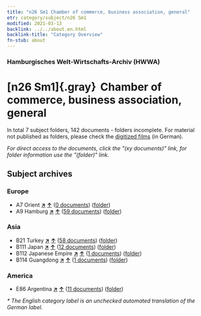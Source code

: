 ```yaml
---
title: "n26 Sm1 Chamber of commerce, business association, general"
etr: category/subject/n26 Sm1
modified: 2021-03-13
backlink: ../../about.en.html
backlink-title: "Category Overview"
fn-stub: about
---
```


### Hamburgisches Welt-Wirtschafts-Archiv (HWWA)
# [n26 Sm1]{.gray}&#8201; Chamber of commerce, business association, general&#160; 





In total 7 subject folders, 142 documents - folders incomplete.
For material not published as folders, please check the [digitized films](/film/h1_sh) (in German).

_For direct access to the documents, click the "(xy documents)" link, for folder information use the "(folder)" link._

## Subject archives



### Europe

- A7 Orient [**&nearr;**](../../../geo/i/140902/about.en.html "Orient (all folders)") [**&uarr;**](../../../geo/about.en.html#A7 "Country category system") (<a href="https://pm20.zbw.eu/dfgview/sh/140902,145492" title="about: Orient : Chamber of commerce, business association, general" target="_blank">0 documents</a>) ([folder](http://purl.org/pressemappe20/folder/sh/140902,145492))
- A9 Hamburg [**&nearr;**](../../../geo/i/140905/about.en.html "Hamburg (all folders)") [**&uarr;**](../../../geo/about.en.html#A9 "Country category system") (<a href="https://pm20.zbw.eu/dfgview/sh/140905,145492" title="about: Hamburg : Chamber of commerce, business association, general" target="_blank">59 documents</a>) ([folder](http://purl.org/pressemappe20/folder/sh/140905,145492))

### Asia

- B21 Turkey [**&nearr;**](../../../geo/i/141111/about.en.html "Turkey (all folders)") [**&uarr;**](../../../geo/about.en.html#B21 "Country category system") (<a href="https://pm20.zbw.eu/dfgview/sh/141111,145492" title="about: Turkey : Chamber of commerce, business association, general" target="_blank">58 documents</a>) ([folder](http://purl.org/pressemappe20/folder/sh/141111,145492))
- B111 Japan [**&nearr;**](../../../geo/i/141272/about.en.html "Japan (all folders)") [**&uarr;**](../../../geo/about.en.html#B111 "Country category system") (<a href="https://pm20.zbw.eu/dfgview/sh/141272,145492" title="about: Japan : Chamber of commerce, business association, general" target="_blank">12 documents</a>) ([folder](http://purl.org/pressemappe20/folder/sh/141272,145492))
- B112 Japanese Empire [**&nearr;**](../../../geo/i/141273/about.en.html "Japanese Empire (all folders)") [**&uarr;**](../../../geo/about.en.html#B112 "Country category system") (<a href="https://pm20.zbw.eu/dfgview/sh/141273,145492" title="about: Japanese Empire : Chamber of commerce, business association, general" target="_blank">1 documents</a>) ([folder](http://purl.org/pressemappe20/folder/sh/141273,145492))
- B114 Guangdong [**&nearr;**](../../../geo/i/141275/about.en.html "Guangdong (all folders)") [**&uarr;**](../../../geo/about.en.html#B114 "Country category system") (<a href="https://pm20.zbw.eu/dfgview/sh/141275,145492" title="about: Guangdong : Chamber of commerce, business association, general" target="_blank">1 documents</a>) ([folder](http://purl.org/pressemappe20/folder/sh/141275,145492))

### America

- E86 Argentina [**&nearr;**](../../../geo/i/141692/about.en.html "Argentina (all folders)") [**&uarr;**](../../../geo/about.en.html#E86 "Country category system") (<a href="https://pm20.zbw.eu/dfgview/sh/141692,145492" title="about: Argentina : Chamber of commerce, business association, general" target="_blank">11 documents</a>) ([folder](http://purl.org/pressemappe20/folder/sh/141692,145492))


_* The English category label is an unchecked automated translation of the German label._

